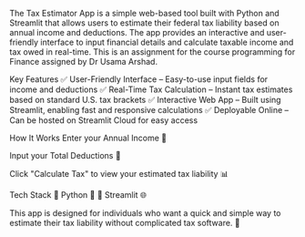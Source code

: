 The Tax Estimator App is a simple web-based tool built with Python and Streamlit that allows users to estimate their federal tax liability based on annual income and deductions. The app provides an interactive and user-friendly interface to input financial details and calculate taxable income and tax owed in real-time. This is an assignment for the course programming for Finance assigned by Dr Usama Arshad.

Key Features
✅ User-Friendly Interface – Easy-to-use input fields for income and deductions
✅ Real-Time Tax Calculation – Instant tax estimates based on standard U.S. tax brackets
✅ Interactive Web App – Built using Streamlit, enabling fast and responsive calculations
✅ Deployable Online – Can be hosted on Streamlit Cloud for easy access

How It Works
Enter your Annual Income 💼

Input your Total Deductions 📝

Click "Calculate Tax" to view your estimated tax liability 📊

Tech Stack
🔹 Python 🐍
🔹 Streamlit 🌐

This app is designed for individuals who want a quick and simple way to estimate their tax liability without complicated tax software. 🚀
